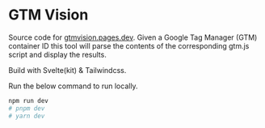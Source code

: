 # GTM Vision

Source code for [gtmvision.pages.dev](https://gtmvision.pages.dev). Given a Google Tag Manager (GTM) container ID this tool will parse the contents of the corresponding gtm.js script and display the results.

Build with Svelte(kit) & Tailwindcss.

Run the below command to run locally.

```bash
npm run dev
# pnpm dev
# yarn dev
```

